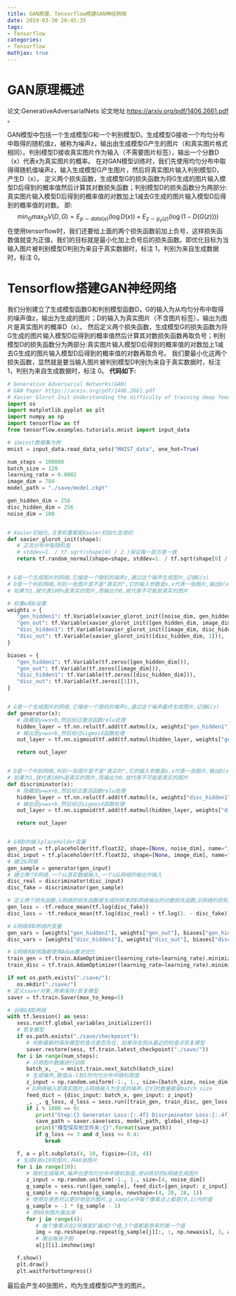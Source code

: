 ```yaml
---
title: GAN原理、Tensorflow搭建GAN神经网络
date: 2019-03-30 20:45:35
tags:
- Tensorflow
categories:
- Tensorflow
mathjax: true
---
```


# GAN原理概述
论文:GenerativeAdversarialNets
论文地址:https://arxiv.org/pdf/1406.2661.pdf 。

GAN模型中包括一个生成模型G和一个判别模型D。生成模型G接收一个均匀分布中取得的随机值z，被称为噪声z，输出由生成模型G产生的图片（和真实图片格式相同）。判别模型D接收真实图片作为输入（不需要图片标签），输出一个分数D（x）代表x为真实图片的概率。
在对GAN模型训练时，我们先使用均匀分布中取得得随机值噪声z，输入生成模型G产生图片，然后将真实图片输入判别模型D，产生D（x）。
定义两个损失函数，生成模型G的损失函数为将G生成的图片输入模型D后得到的概率值然后计算其对数损失函数；判别模型D的损失函数分为两部分:真实图片输入模型D后得到的概率值的对数加上1减去G生成的图片输入模型D后得到的概率值的对数。
即:
$$
\min_{G} \max_{D} V(D, G)=E_{p \sim data(x)}(\log D(x))+E_{z \sim p_{z}(z)} (\log (1-D(G(z))))
$$
在使用tensorflow时，我们还要给上面的两个损失函数前加上负号，这样损失函数值就变为正值，我们的目标就是最小化加上负号后的损失函数。即优化目标为当输入图片被判别模型D判别为来自于真实数据时，标注 1，判别为来自生成数据时，标注 0。
# Tensorflow搭建GAN神经网络
我们分别建立了生成模型函数G和判别模型函数D，G的输入为从均匀分布中取得的噪声值z，输出为生成的图片；D的输入为真实图片（不含图片标签），输出为图片是真实图片的概率D（x）。
然后定义两个损失函数，生成模型G的损失函数为将G生成的图片输入模型D后得到的概率值然后计算其对数损失函数再取负号；判别模型D的损失函数分为两部分:真实图片输入模型D后得到的概率值的对数加上1减去G生成的图片输入模型D后得到的概率值的对数再取负号。
我们要最小化这两个损失函数，显然就是要当输入图片被判别模型D判别为来自于真实数据时，标注 1，判别为来自生成数据时，标注 0。
**代码如下:**
```python
# Generative Adversarial Networks(GAN)
# GAN Paper https://arxiv.org/pdf/1406.2661.pdf
# Xavier Glorot Init Understanding the difficulty of training deep feedforward neural networks
import os
import matplotlib.pyplot as plt
import numpy as np
import tensorflow as tf
from tensorflow.examples.tutorials.mnist import input_data

# 以minst数据集为例
mnist = input_data.read_data_sets("MNIST_data", one_hot=True)

num_steps = 100000
batch_size = 128
learning_rate = 0.0002
image_dim = 784
model_path = "./save/model.ckpt"

gen_hidden_dim = 256
disc_hidden_dim = 256
noise_dim = 100


# Xavier初始化,注意权重都是Xavier初始化生成的
def xavier_glorot_init(shape):
   # 正态分布中取随机值
   # stddev=1. / tf.sqrt(shape[0] / 2.)保证每一层方差一致
   return tf.random_normal(shape=shape, stddev=1. / tf.sqrt(shape[0] / 2.))


# G是一个生成图片的网络,它接收一个随机的噪声z,通过这个噪声生成图片,记做G(z)
# D是一个判别网络,判别一张图片是不是"真实的",它的输入参数是x,x代表一张图片,输出D(x)代表x为真实图片的概率
# 如果为1,就代表100%是真实的图片,而输出为0,就代表不可能是真实的图片

# 权重w和b设置
weights = {
   "gen_hidden1": tf.Variable(xavier_glorot_init([noise_dim, gen_hidden_dim])),
   "gen_out": tf.Variable(xavier_glorot_init([gen_hidden_dim, image_dim])),
   "disc_hidden1": tf.Variable(xavier_glorot_init([image_dim, disc_hidden_dim])),
   "disc_out": tf.Variable(xavier_glorot_init([disc_hidden_dim, 1])),
}

biases = {
   "gen_hidden1": tf.Variable(tf.zeros([gen_hidden_dim])),
   "gen_out": tf.Variable(tf.zeros([image_dim])),
   "disc_hidden1": tf.Variable(tf.zeros([disc_hidden_dim])),
   "disc_out": tf.Variable(tf.zeros([1])),
}


# G是一个生成图片的网络,它接收一个随机的噪声z,通过这个噪声最终生成图片,记做G(z)
def generator(x):
   # 隐藏层y=wx+b,然后经过激活函数relu处理
   hidden_layer = tf.nn.relu(tf.add(tf.matmul(x, weights["gen_hidden1"]), biases["gen_hidden1"]))
   # 输出层y=wx+b,然后经过sigmoid函数处理
   out_layer = tf.nn.sigmoid(tf.add(tf.matmul(hidden_layer, weights["gen_out"]), biases["gen_out"]))

   return out_layer


# D是一个判别网络,判别一张图片是不是"真实的",它的输入参数是x,x代表一张图片,输出D(x)代表x为真实图片的概率
# 如果为1,就代表100%是真实的图片,而输出为0,就代表不可能是真实的图片
def discriminator(x):
   # 隐藏层y=wx+b,然后经过激活函数relu处理
   hidden_layer = tf.nn.relu(tf.add(tf.matmul(x, weights["disc_hidden1"]), biases["disc_hidden1"]))
   # 输出层y=wx+b,然后经过sigmoid函数处理
   out_layer = tf.nn.sigmoid(tf.add(tf.matmul(hidden_layer, weights["disc_out"]), biases["disc_out"]))

   return out_layer


# G和D的输入placeholder变量
gen_input = tf.placeholder(tf.float32, shape=[None, noise_dim], name="input_noise")
disc_input = tf.placeholder(tf.float32, shape=[None, image_dim], name="disc_input")
# 建立G网络
gen_sample = generator(gen_input)
# 建立两个D网络,一个以真实数据输入,一个以G网络的输出作输入
disc_real = discriminator(disc_input)
disc_fake = discriminator(gen_sample)

# 定义两个损失函数,G网络的损失函数是生成的样本的D网络输出的对数损失函数,D网络的损失函数是交叉熵损失函数
gen_loss = -tf.reduce_mean(tf.log(disc_fake))
disc_loss = -tf.reduce_mean(tf.log(disc_real) + tf.log(1. - disc_fake))

# G网络和D网络的变量
gen_vars = [weights["gen_hidden1"], weights["gen_out"], biases["gen_hidden1"], biases["gen_out"]]
disc_vars = [weights["disc_hidden1"], weights["disc_out"], biases["disc_hidden1"], biases["disc_out"]]

# G网络和D网路都使用Adam算法优化
train_gen = tf.train.AdamOptimizer(learning_rate=learning_rate).minimize(gen_loss, var_list=gen_vars)
train_disc = tf.train.AdamOptimizer(learning_rate=learning_rate).minimize(disc_loss, var_list=disc_vars)

if not os.path.exists("./save/"):
   os.mkdir("./save/")
# 定义saver对象,用来保存/恢复模型
saver = tf.train.Saver(max_to_keep=5)

# 训练G和D网络
with tf.Session() as sess:
   sess.run(tf.global_variables_initializer())
   # 恢复模型
   if os.path.exists("./save/checkpoint"):
      # 判断最新的保存模型检查点是否存在，如果存在则从最近的检查点恢复模型
      saver.restore(sess, tf.train.latest_checkpoint("./save/"))
   for i in range(num_steps):
      # 只用图片数据进行训练
      batch_x, _ = mnist.train.next_batch(batch_size)
      # 生成噪声,数值从-1到1的均匀分布中随机取值
      z_input = np.random.uniform(-1., 1., size=[batch_size, noise_dim])
      # D网络输入即真实图片,G网络输入为生成的噪声,它们的数量都是batch_size
      feed_dict = {disc_input: batch_x, gen_input: z_input}
      _, _, g_loss, d_loss = sess.run([train_gen, train_disc, gen_loss, disc_loss], feed_dict=feed_dict)
      if i % 1000 == 0:
         print("Step:{} Generator Loss:{:.4f} Discriminator Loss:{:.4f}".format(i, g_loss, d_loss))
         save_path = saver.save(sess, model_path, global_step=i)
         print("模型保存到文件夹:{}".format(save_path))
         if g_loss <= 3 and d_loss <= 0.4:
            break

   f, a = plt.subplots(4, 10, figsize=(10, 4))
   # 生成4张x10轮图片,共40张图片
   for i in range(10):
      # 随机生成噪声,噪声也是均匀分布中随机取值,用训练好的G网络生成图片
      z_input = np.random.uniform(-1., 1., size=[4, noise_dim])
      g_sample = sess.run([gen_sample], feed_dict={gen_input: z_input})
      g_sample = np.reshape(g_sample, newshape=(4, 28, 28, 1))
      # 使用反差色可以更好地显示图片,g_sample中每个像素点上都是[0,1]内的值
      g_sample = -1 * (g_sample - 1)
      # 把40张图片画出来
      for j in range(4):
         # 每个像素点在2号维度扩展成3个值,3个值都是原来的第一个值
         img = np.reshape(np.repeat(g_sample[j][:, :, np.newaxis], 3, axis=2), newshape=(28, 28, 3))
         # 画出每张子图
         a[j][i].imshow(img)

   f.show()
   plt.draw()
   plt.waitforbuttonpress()
```
最后会产生40张图片，均为生成模型G产生的图片。
